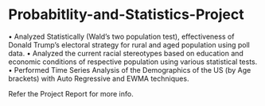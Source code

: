 # Probabitlity-and-Statistics-Project

•	Analyzed Statistically (Wald’s two population test), effectiveness of Donald Trump’s electoral strategy for rural and aged population using poll data.
•	Analyzed the current racial stereotypes based on education and economic conditions of respective population using various statistical tests.
•	Performed Time Series Analysis of the Demographics of the US (by Age brackets) with Auto Regressive and EWMA techniques.

Refer the Project Report for more info.
